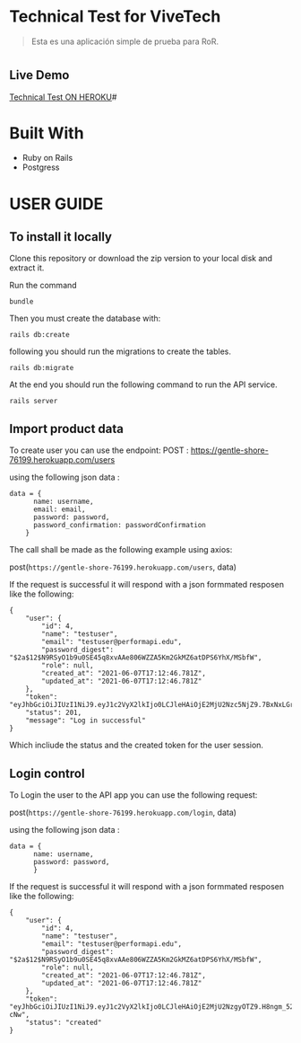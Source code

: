 # Technical Test for ViveTech
> Esta es una aplicación simple de prueba para RoR.

#
## Live Demo

[Technical Test ON HEROKU](https://perform-track.herokuapp.com/)#



# Built With

- Ruby on Rails
- Postgress


# USER GUIDE

## To install it locally

Clone  this repository or download the zip version to your local disk and extract it.

Run the command

``` bundle ```

Then you must create the database with:

``` rails db:create ```

following you should run the migrations to create the tables.

``` rails db:migrate ```

At the end you should run the following command to run the API service.

``` rails server ```


## Import product data

To create user you can use the endpoint: POST :  https://gentle-shore-76199.herokuapp.com/users 

using the following json data :
```
data = {
      name: username,
      email: email,
      password: password,
      password_confirmation: passwordConfirmation
    }
```

The call shall be made as the following example using axios:  

post(`https://gentle-shore-76199.herokuapp.com/users`, data)

If the request is successful it will respond with a json formmated resposen like the following:

```
{
    "user": {
        "id": 4,
        "name": "testuser",
        "email": "testuser@performapi.edu",
        "password_digest": "$2a$12$N9RSyO1b9u0SE45q8xvAAe806WZZA5Km2GkMZ6atDPS6YhX/MSbfW",
        "role": null,
        "created_at": "2021-06-07T17:12:46.781Z",
        "updated_at": "2021-06-07T17:12:46.781Z"
    },
    "token": "eyJhbGciOiJIUzI1NiJ9.eyJ1c2VyX2lkIjo0LCJleHAiOjE2MjU2Nzc5NjZ9.7BxNxLGrEwNGSU8u5pUZisT9mW6d5Hzr3uS_SqalSBo",
    "status": 201,
    "message": "Log in successful"
}
```

Which incliude the status and the created token for the user session.

## Login control

To Login the user to the API app you can use the following request:  

post(`https://gentle-shore-76199.herokuapp.com/login`, data)

using the following json data :

```
data = {
      name: username,
      password: password,
      }
```

If the request is successful it will respond with a json formmated resposen like the following:

```
{
    "user": {
        "id": 4,
        "name": "testuser",
        "email": "testuser@performapi.edu",
        "password_digest": "$2a$12$N9RSyO1b9u0SE45q8xvAAe806WZZA5Km2GkMZ6atDPS6YhX/MSbfW",
        "role": null,
        "created_at": "2021-06-07T17:12:46.781Z",
        "updated_at": "2021-06-07T17:12:46.781Z"
    },
    "token": "eyJhbGciOiJIUzI1NiJ9.eyJ1c2VyX2lkIjo0LCJleHAiOjE2MjU2NzgyOTZ9.H8ngm_52Mht3sQkY59dfWXHMORPn3Yr02YeObSU-cNw",
    "status": "created"
}
```

